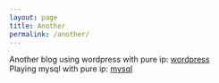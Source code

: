 ```yaml
---
layout: page
title: Another
permalink: /another/
---
```



Another blog using wordpress with pure ip:
[wordpress][wordpress-test]  
Playing mysql with pure ip:
[mysql][mysql-test]

[wordpress-test]: http://47.107.184.201/wordpress/
[mysql-test]: http://47.107.184.201/phpmyadmin/